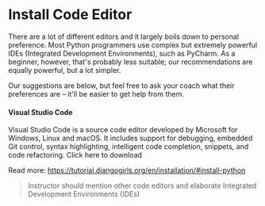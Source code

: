 # Install Code Editor

There are a lot of different editors and it largely boils down to personal preference. Most Python programmers use complex but extremely powerful IDEs (Integrated Development Environments), such as PyCharm. As a beginner, however, that's probably less suitable; our recommendations are equally powerful, but a lot simpler.

Our suggestions are below, but feel free to ask your coach what their preferences are – it'll be easier to get help from them.

#### Visual Studio Code

Visual Studio Code is a source code editor developed by Microsoft for Windows, Linux and macOS. It includes support for debugging, embedded Git control, syntax highlighting, intelligent code completion, snippets, and code refactoring. Click here to download

Read more: https://tutorial.djangogirls.org/en/installation/#install-python

> Instructor should mention other code editors and elaborate  Integrated Development Environments (IDEs)
